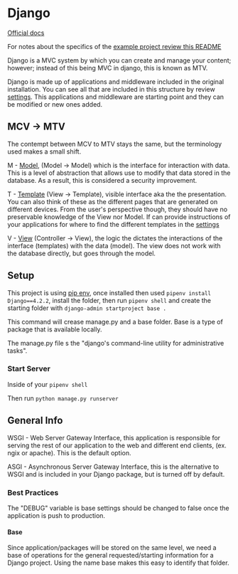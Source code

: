 # Django

[Official docs](https://www.djangoproject.com/)

For notes about the specifics of the [example project review this README](../Examples/django_proj/README.md)

Django is a MVC system by which you can create and manage your content; however; instead of this being MVC in django, this is known as MTV.

Django is made up of applications and middleware included in the original installation. You can see all that are included in this structure by review [settings](../Examples/django_proj/base/settings.py). This applications and middleware are starting point and they can be modified or new ones added.

## MCV -> MTV

The contempt between MCV to MTV stays the same, but the terminology used makes a small shift.

M - [Model](https://docs.djangoproject.com/en/5.0/topics/db/models/), (Model -> Model) which is the interface for interaction with data. This is a level of abstraction that allows use to modify that data stored in the database. As a result, this is considered a security improvement.

T - [Template](https://docs.djangoproject.com/en/5.0/topics/templates/) (View -> Template), visible interface aka the the presentation. You can also think of these as the different pages that are generated on different devices. From the user's perspective though, they should have no preservable knowledge of the View nor Model. If can provide instructions of your applications for where to find the different templates in the [settings](../Examples/django_proj/base/settings.py)

V - [View](https://docs.djangoproject.com/en/5.0/topics/http/urls/) (Controller -> View), the logic the dictates the interactions of the interface (templates) with the data (model). The view does not work with the database directly, but goes through the model. 

## Setup

This project is using [pip env](./VirtualEnv.md/#create-venv-inside-project), once installed then used `pipenv install Django==4.2.2`, install the folder, then run `pipenv shell` and create the starting folder with `django-admin startproject base .`

This command will crease manage.py and a base folder. Base is a type of package that is available locally.

The manage.py file s the "django's command-line utility for administrative tasks".

### Start Server

Inside of your `pipenv shell` 

Then run `python manage.py runserver`

## General Info

WSGI - Web Server Gateway Interface, this application is responsible for serving the rest of our application to the web and different end clients, (ex. ngix or apache). This is the default option. 

ASGI - Asynchronous Server Gateway Interface, this is the alternative to WSGI and is included in your Django package, but is turned off by default.

### Best Practices

The "DEBUG" variable is base settings should be changed to false once the application is push to production.

#### Base

Since application/packages will be stored on the same level, we need a base of operations for the general requested/starting information for a Django project. Using the name base makes this easy to identify that folder.
